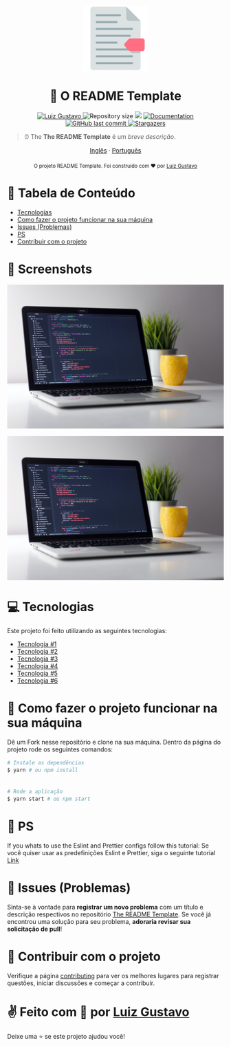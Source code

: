 <p align="center">
   <img src="./.github/logo.png" width="150"/>
</p>

<h1 align="center"> 🔖 O README Template </h1>

<p align="center">
	<a href="https://www.linkedin.com/in/luiz-gustavo-56146b1a5/">
      <img alt="Luiz Gustavo" src="https://img.shields.io/badge/-LuizGustavo-0853c4?style=flat&logo=Linkedin&logoColor=white" />
   </a>
  <img alt="Repository size" src="https://img.shields.io/github/repo-size/tonicprism/readme-template?color=0853c4">

  <img src="https://img.shields.io/badge/version-1.0.0-0853c4.svg?cacheSeconds=2592000" />
  <a href="https://github.com/tonicprism/readme-template/#readme">
    <img alt="Documentation" src="https://img.shields.io/badge/documentation-yes-0853c4.svg" target="_blank" />
  </a>
   <a href="https://github.com/tonicprism/readme-template/commits/master">
      <img alt="GitHub last commit" src="https://img.shields.io/github/last-commit/tonicprism/readme-template?color=0853c4">
  </a>
   <a href="https://github.com/tonicprism/readme-template/stargazers">
      <img alt="Stargazers" src="https://img.shields.io/github/stars/tonicprism/readme-template?color=0853c4&logo=github">
   </a>
</p>

> ⏰ The **The README Template** é um _breve descrição_.

<p align="center">
    <a href="README.md">Inglês</a>
    ·
    <a href="README-pt.md">Português</a>
</p>

<div align="center">
  <sub>O projeto README Template. Foi construído com ❤︎ por
    <a href="https://github.com/tonicprism">Luiz Gustavo</a>
  </sub>
</div>

# :pushpin: Tabela de Conteúdo

- [Tecnologias](#computer-technologies)
- [Como fazer o projeto funcionar na sua máquina](#construction_worker-how-to-run)
- [Issues (Problemas)](#bug-issues)
- [PS](#monocle_face-ps)
- [Contribuir com o projeto](#tada-contributing)

# 📸 Screenshots

<p align="center">
   <img src="./.github/screenshot00.jpg" />
</p>
<p align="center">
   <img src="./.github/screenshot00.jpg" />
</p>

# :computer: Tecnologias

Este projeto foi feito utilizando as seguintes tecnologias:

- [Tecnologia #1](https://link-para-a-Tecnologia-1.com/)
- [Tecnologia #2](https://link-para-a-Tecnologia-2.com/)
- [Tecnologia #3](https://link-para-a-Tecnologia-3.com/)
- [Tecnologia #4](https://link-para-a-Tecnologia-4.com/)
- [Tecnologia #5](https://link-para-a-Tecnologia-5.com/)
- [Tecnologia #6](https://link-para-a-technology-6.com/)

# :construction_worker: Como fazer o projeto funcionar na sua máquina

Dê um Fork nesse repositório e clone na sua máquina. Dentro da página do projeto rode os seguintes comandos:

```sh
# Instale as dependências
$ yarn # ou npm install


# Rode a aplicação
$ yarn start # ou npm start
```

# 🧐 PS

If you whats to use the Eslint and Prettier configs follow this tutorial:
Se você quiser usar as predefinições Eslint e Prettier, siga o seguinte tutorial
[Link](https://dev.to/christiantld/configurando-um-projeto-react-com-typescript-3kg)

# :bug: Issues (Problemas)

Sinta-se à vontade para **registrar um novo problema** com um título e descrição respectivos no repositório [The README Template](https://github.com/tonicprism/readme-template/issues). Se você já encontrou uma solução para seu problema, **adoraria revisar sua solicitação de pull**!

# :tada: Contribuir com o projeto

Verifique a página [contributing](./CONTRIBUTING.md) para ver os melhores lugares para registrar questões, iniciar discussões e começar a contribuir.

# ✌ Feito com 💙 por [Luiz Gustavo](https://github.com/tonicprism/)

Deixe uma ⭐️ se este projeto ajudou você!
